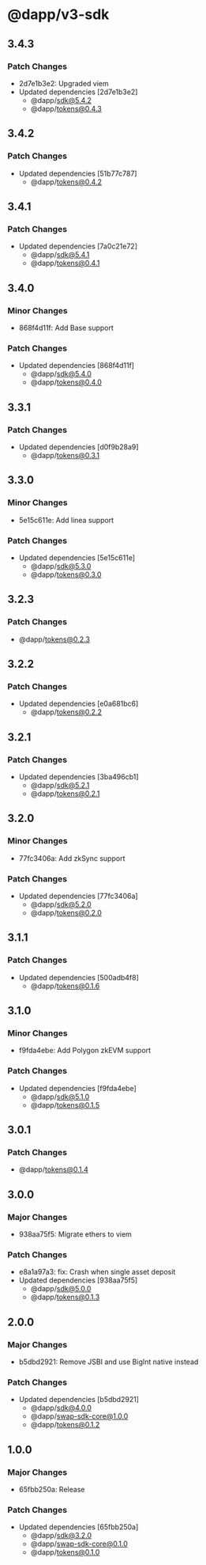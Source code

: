 # @dapp/v3-sdk

## 3.4.3

### Patch Changes

- 2d7e1b3e2: Upgraded viem
- Updated dependencies [2d7e1b3e2]
  - @dapp/sdk@5.4.2
  - @dapp/tokens@0.4.3

## 3.4.2

### Patch Changes

- Updated dependencies [51b77c787]
  - @dapp/tokens@0.4.2

## 3.4.1

### Patch Changes

- Updated dependencies [7a0c21e72]
  - @dapp/sdk@5.4.1
  - @dapp/tokens@0.4.1

## 3.4.0

### Minor Changes

- 868f4d11f: Add Base support

### Patch Changes

- Updated dependencies [868f4d11f]
  - @dapp/sdk@5.4.0
  - @dapp/tokens@0.4.0

## 3.3.1

### Patch Changes

- Updated dependencies [d0f9b28a9]
  - @dapp/tokens@0.3.1

## 3.3.0

### Minor Changes

- 5e15c611e: Add linea support

### Patch Changes

- Updated dependencies [5e15c611e]
  - @dapp/sdk@5.3.0
  - @dapp/tokens@0.3.0

## 3.2.3

### Patch Changes

- @dapp/tokens@0.2.3

## 3.2.2

### Patch Changes

- Updated dependencies [e0a681bc6]
  - @dapp/tokens@0.2.2

## 3.2.1

### Patch Changes

- Updated dependencies [3ba496cb1]
  - @dapp/sdk@5.2.1
  - @dapp/tokens@0.2.1

## 3.2.0

### Minor Changes

- 77fc3406a: Add zkSync support

### Patch Changes

- Updated dependencies [77fc3406a]
  - @dapp/sdk@5.2.0
  - @dapp/tokens@0.2.0

## 3.1.1

### Patch Changes

- Updated dependencies [500adb4f8]
  - @dapp/tokens@0.1.6

## 3.1.0

### Minor Changes

- f9fda4ebe: Add Polygon zkEVM support

### Patch Changes

- Updated dependencies [f9fda4ebe]
  - @dapp/sdk@5.1.0
  - @dapp/tokens@0.1.5

## 3.0.1

### Patch Changes

- @dapp/tokens@0.1.4

## 3.0.0

### Major Changes

- 938aa75f5: Migrate ethers to viem

### Patch Changes

- e8a1a97a3: fix: Crash when single asset deposit
- Updated dependencies [938aa75f5]
  - @dapp/sdk@5.0.0
  - @dapp/tokens@0.1.3

## 2.0.0

### Major Changes

- b5dbd2921: Remove JSBI and use BigInt native instead

### Patch Changes

- Updated dependencies [b5dbd2921]
  - @dapp/sdk@4.0.0
  - @dapp/swap-sdk-core@1.0.0
  - @dapp/tokens@0.1.2

## 1.0.0

### Major Changes

- 65fbb250a: Release

### Patch Changes

- Updated dependencies [65fbb250a]
  - @dapp/sdk@3.2.0
  - @dapp/swap-sdk-core@0.1.0
  - @dapp/tokens@0.1.0
